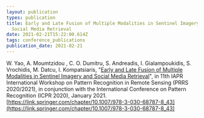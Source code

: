 ```yaml
---
layout: publication
types: publication
title: Early and Late Fusion of Multiple Modalities in Sentinel Imagery and
  Social Media Retrieval
date: 2021-02-21T15:22:00.614Z
tags: conference_publications
publication_date: 2021-02-21
---
```

W. Yao, A. Moumtzidou , C. O. Dumitru, S. Andreadis, I. Gialampoukidis, S. Vrochidis, M. Datcu, I. Kompatsiaris, "[Early and Late Fusion of Multiple Modalities in Sentinel Imagery and Social Media Retrieval](https://zenodo.org/records/4280739#.YC0FacBS9PY)", in 11th IAPR International Workshop on Pattern Recognition in Remote Sensing (PRRS 2020/2021), in conjunction with the International Conference on Pattern Recognition (ICPR 2020), January 2021. [https://link.springer.com/chapter/10.1007/978-3-030-68787-8_43](https://link.springer.com/chapter/10.1007/978-3-030-68787-8_43)